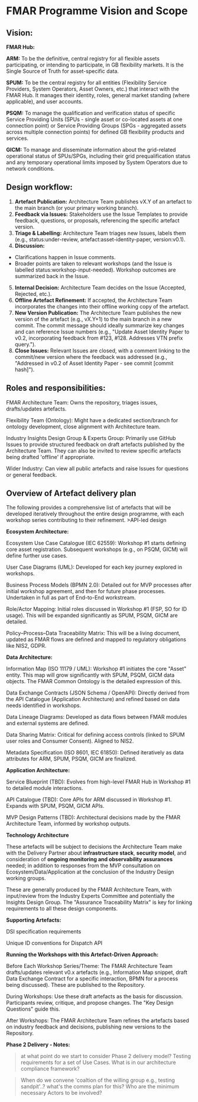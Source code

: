 # FMAR Programme Vision and Scope

## Vision:

**FMAR Hub:**

**ARM:** To be the definitive, central registry for all flexible assets participating, or intending to participate, in GB flexibility markets. It is the Single Source of Truth for asset-specific data.

**SPUM:** To be the central registry for all entities (Flexibility Service Providers, System Operators, Asset Owners, etc.) that interact with the FMAR Hub. It manages their identity, roles, general market standing (where applicable), and user accounts. 

**PSQM:** To manage the qualification and verification status of specific Service Providing Units (SPUs - single asset or co-located assets at one connection point) or Service Providing Groups (SPGs - aggregated assets across multiple connection points) for defined GB flexibility products and services.

**GICM:** To manage and disseminate information about the grid-related operational status of SPUs/SPGs, including their grid prequalification status and any temporary operational limits imposed by System Operators due to network conditions.

## Design workflow:

1. **Artefact Publication:** Architecture Team publishes vX.Y of an artefact to the main branch (or your primary working branch).
2. **Feedback via Issues:** Stakeholders use the Issue Templates to provide feedback, questions, or proposals, referencing the specific artefact version.
3. **Triage & Labelling:** Architecture Team triages new Issues, labels them (e.g., status:under-review, artefact:asset-identity-paper, version:v0.1).
4. **Discussion:**
- Clarifications happen in Issue comments.
- Broader points are taken to relevant workshops (and the Issue is labelled status:workshop-input-needed). Workshop outcomes are summarized back in the Issue.
5. **Internal Decision:** Architecture Team decides on the Issue (Accepted, Rejected, etc.).
6. **Offline Artefact Refinement:** If accepted, the Architecture Team incorporates the changes into their offline working copy of the artefact.
7. **New Version Publication:** The Architecture Team publishes the new version of the artefact (e.g., vX.Y+1) to the main branch in a new commit. The commit message should ideally summarize key changes and can reference Issue numbers (e.g., "Update Asset Identity Paper to v0.2, incorporating feedback from #123, #128. Addresses VTN prefix query.").
8. **Close Issues:** Relevant Issues are closed, with a comment linking to the commit/new version where the feedback was addressed (e.g., "Addressed in v0.2 of Asset Identity Paper - see commit [commit hash]").


## Roles and responsibilities:

FMAR Architecture Team: Owns the repository, triages issues, drafts/updates artefacts.

Flexibility Team (Ontology): Might have a dedicated section/branch for ontology development, close alignment with Architecture team.

Industry Insights Design Group & Experts Group: Primarily use GitHub Issues to provide structured feedback on draft artefacts published by the Architecture Team. They can also be invited to review specific artefacts being drafted 'offline' if appropriate.

Wider Industry: Can view all public artefacts and raise Issues for questions or general feedback. 


## Overview of Artefact delivery plan

The following provides a comprehensive list of artefacts that will be developed iteratively throughout the entire design programme, with each workshop series contributing to their refinement. >API-led design

**Ecosystem Architecture:**

Ecosystem Use Case Catalogue (IEC 62559): Workshop #1 starts defining core asset registration. Subsequent workshops (e.g., on PSQM, GICM) will define further use cases.

User Case Diagrams (UML): Developed for each key journey explored in workshops.

Business Process Models (BPMN 2.0): Detailed out for MVP processes after initial workshop agreement, and then for future phase processes. Undertaken in full as part of End-to-End workstream.

Role/Actor Mapping: Initial roles discussed in Workshop #1 (FSP, SO for ID usage). This will be expanded significantly as SPUM, PSQM, GICM are detailed.

Policy–Process–Data Traceability Matrix: This will be a living document, updated as FMAR flows are defined and mapped to regulatory obligations like NIS2, GDPR.

**Data Architecture:**

Information Map (ISO 11179 / UML): Workshop #1 initiates the core "Asset" entity. This map will grow significantly with SPUM, PSQM, GICM data objects. The FMAR Common Ontology is the detailed expression of this.

Data Exchange Contracts (JSON Schema / OpenAPI): Directly derived from the API Catalogue (Application Architecture) and refined based on data needs identified in workshops.

Data Lineage Diagrams: Developed as data flows between FMAR modules and external systems are defined.

Data Sharing Matrix: Critical for defining access controls (linked to SPUM user roles and Consumer Consent). Aligned to NIS2.

Metadata Specification (ISO 8601, IEC 61850): Defined iteratively as data attributes for ARM, SPUM, PSQM, GICM are finalized.

**Application Architecture:**

Service Blueprint (TBD): Evolves from high-level FMAR Hub in Workshop #1 to detailed module interactions.

API Catalogue (TBD): Core APIs for ARM discussed in Workshop #1. Expands with SPUM, PSQM, GICM APIs.

MVP Design Patterns (TBD): Architectural decisions made by the FMAR Architecture Team, informed by workshop outputs.

**Technology Architecture** 

These artefacts will be subject to decisions the Architecture Team make with the Delivery Partner about **infrastructure stack**, **security model**, and consideration of **ongoing monitoring and observability assurances** needed; in addition to responses from the MVP consultation on Ecosystem/Data/Application at the conclusion of the Industry Design working groups.

These are generally produced by the FMAR Architecture Team, with input/review from the Industry Experts Committee and potentially the Insights Design Group. The "Assurance Traceability Matrix" is key for linking requirements to all these design components.

**Supporting Artefacts:**

DSI specification requirements

Unique ID conventions for Dispatch API

**Running the Workshops with this Artefact-Driven Approach:**

Before Each Workshop Series/Theme: The FMAR Architecture Team drafts/updates relevant v0.x artefacts (e.g., Information Map snippet, draft Data Exchange Contract for a specific interaction, BPMN for a process being discussed). These are published to the Repository.

During Workshops: Use these draft artefacts as the basis for discussion. Participants review, critique, and propose changes. The "Key Design Questions" guide this.

After Workshops: The FMAR Architecture Team refines the artefacts based on industry feedback and decisions, publishing new versions to the Repository.

**Phase 2 Delivery - Notes:**
>at what point do we start to consider Phase 2 delivery model? Testing requirements for a set of Use Cases. What is in our architecture compliance framework?

>When do we convene 'coaltion of the willing group e.g., testing sandpit'..? what's the comms plan for this? Who are the minimum necessary Actors to be involved?

